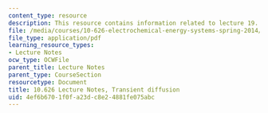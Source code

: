 ```yaml
---
content_type: resource
description: This resource contains information related to lecture 19.
file: /media/courses/10-626-electrochemical-energy-systems-spring-2014/4ef6b6701f0fa23dc8e24881fe075abc_MIT10_626S14_S11lec19.pdf
file_type: application/pdf
learning_resource_types:
- Lecture Notes
ocw_type: OCWFile
parent_title: Lecture Notes
parent_type: CourseSection
resourcetype: Document
title: 10.626 Lecture Notes, Transient diffusion
uid: 4ef6b670-1f0f-a23d-c8e2-4881fe075abc
---
```


